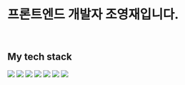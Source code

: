 <h1>프론트엔드 개발자 조영재입니다.</h1>
<br/>
<h2> My tech stack </h2>
<img src="https://img.shields.io/badge/HTML5-E34F26?style=flat-square&logo=HTML5&logoColor=white" />
<img src="https://img.shields.io/badge/CSS3-1572B6?style=flat-square&logo=CSS3&logoColor=white" />
<img src="https://img.shields.io/badge/Javascript-F7DF1E?style=flat-square&logo=Javascript&logoColor=white" />
<img src="https://img.shields.io/badge/Typescript-3178C6?style=flat-square&logo=Typescript&logoColor=white" />
<img src="https://img.shields.io/badge/React-61DAFB?style=flat-square&logo=React&logoColor=white" />
<img src="https://img.shields.io/badge/Redux-764ABC?style=flat-square&logo=Redux&logoColor=white" />
<img src="https://img.shields.io/badge/styledcomponents-DB7093?style=flat-square&logo=styledcomponents&logoColor=white" />

